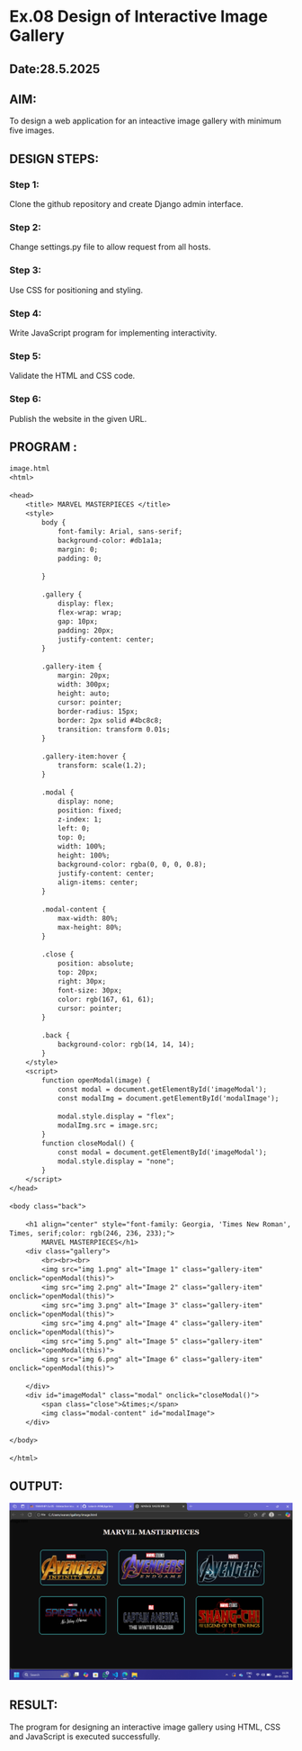 # Ex.08 Design of Interactive Image Gallery
## Date:28.5.2025

## AIM:
To design a web application for an inteactive image gallery with minimum five images.

## DESIGN STEPS:

### Step 1:
Clone the github repository and create Django admin interface.

### Step 2:
Change settings.py file to allow request from all hosts.

### Step 3:
Use CSS for positioning and styling.

### Step 4:
Write JavaScript program for implementing interactivity.

### Step 5:
Validate the HTML and CSS code.

### Step 6:
Publish the website in the given URL.

## PROGRAM :
```
image.html
<html>

<head>
    <title> MARVEL MASTERPIECES </title>
    <style>
        body {
            font-family: Arial, sans-serif;
            background-color: #db1a1a;
            margin: 0;
            padding: 0;

        }

        .gallery {
            display: flex;
            flex-wrap: wrap;
            gap: 10px;
            padding: 20px;
            justify-content: center;
        }

        .gallery-item {
            margin: 20px;
            width: 300px;
            height: auto;
            cursor: pointer;
            border-radius: 15px;
            border: 2px solid #4bc8c8;
            transition: transform 0.01s;
        }

        .gallery-item:hover {
            transform: scale(1.2);
        }

        .modal {
            display: none;
            position: fixed;
            z-index: 1;
            left: 0;
            top: 0;
            width: 100%;
            height: 100%;
            background-color: rgba(0, 0, 0, 0.8);
            justify-content: center;
            align-items: center;
        }

        .modal-content {
            max-width: 80%;
            max-height: 80%;
        }

        .close {
            position: absolute;
            top: 20px;
            right: 30px;
            font-size: 30px;
            color: rgb(167, 61, 61);
            cursor: pointer;
        }

        .back {
            background-color: rgb(14, 14, 14);
        }
    </style>
    <script>
        function openModal(image) {
            const modal = document.getElementById('imageModal');
            const modalImg = document.getElementById('modalImage');

            modal.style.display = "flex";
            modalImg.src = image.src;
        }
        function closeModal() {
            const modal = document.getElementById('imageModal');
            modal.style.display = "none";
        }
    </script>
</head>

<body class="back">

    <h1 align="center" style="font-family: Georgia, 'Times New Roman', Times, serif;color: rgb(246, 236, 233);">
        MARVEL MASTERPIECES</h1>
    <div class="gallery">
        <br><br><br>
        <img src="img 1.png" alt="Image 1" class="gallery-item" onclick="openModal(this)">
        <img src="img 2.png" alt="Image 2" class="gallery-item" onclick="openModal(this)">
        <img src="img 3.png" alt="Image 3" class="gallery-item" onclick="openModal(this)">
        <img src="img 4.png" alt="Image 4" class="gallery-item" onclick="openModal(this)">
        <img src="img 5.png" alt="Image 5" class="gallery-item" onclick="openModal(this)">
        <img src="img 6.png" alt="Image 6" class="gallery-item" onclick="openModal(this)">
        
    </div>
    <div id="imageModal" class="modal" onclick="closeModal()">
        <span class="close">&times;</span>
        <img class="modal-content" id="modalImage">
    </div>

</body>

</html>
```
## OUTPUT:
![alt text](<Screenshot 2025-05-28 112959.png>)
## RESULT:
The program for designing an interactive image gallery using HTML, CSS and JavaScript is executed successfully.

